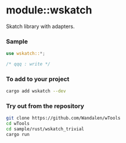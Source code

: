# module::wskatch

Skatch library with adapters.

### Sample

```rust
use wskatch::*;

/* qqq : write */

```

### To add to your project

```sh
cargo add wskatch --dev
```

### Try out from the repository

```sh
git clone https://github.com/Wandalen/wTools
cd wTools
cd sample/rust/wskatch_trivial
cargo run
```

<!-- qqq : write sample please -->
